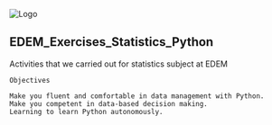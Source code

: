 
![Logo](https://n3m5z7t4.rocketcdn.me/wp-content/plugins/edem-shortcodes/public/img/logo-Edem.png)

## EDEM_Exercises_Statistics_Python
Activities that we carried out for statistics subject at EDEM

```
Objectives

```
```
Make you fluent and comfortable in data management with Python.
Make you competent in data-based decision making.
Learning to learn Python autonomously.
```

